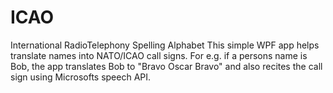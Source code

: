# ICAO
International RadioTelephony Spelling Alphabet
This simple WPF app helps translate names into NATO/ICAO call signs. For e.g. if a persons name is Bob, the app translates 
Bob to "Bravo Oscar Bravo" and also recites the call sign using Microsofts speech API.
